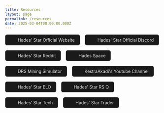```yaml
---
title: Resources
layout: page
permalink: /resources
date: 2025-03-04T00:00:00.000Z
---
```

<div class="resource-links" style="display: flex; flex-wrap: wrap; gap: 1rem;">
  <a class="resource-card" href="https://www.hadesstar.com" target="_blank" rel="noopener" style="display: flex; align-items: center; text-decoration: none; background: #1a1a1a; border: 1px solid #444; padding: 0.5rem 1rem; border-radius: 6px; transition: box-shadow 0.2s;">
    <img src="/assets/hs.png" alt="Hades' Star Official Website" style="width: 16px; height: 16px; margin-right: 0.5rem;">
    <span style="color: #ddd;">Hades' Star Official Website</span>
  </a>
  
  <a class="resource-card" href="https://discord.gg/hadesstar" target="_blank" rel="noopener" style="display: flex; align-items: center; text-decoration: none; background: #1a1a1a; border: 1px solid #444; padding: 0.5rem 1rem; border-radius: 6px; transition: box-shadow 0.2s;">
    <img src="https://www.google.com/s2/favicons?domain=discord.gg" alt="Hades' Star Official Discord" style="width: 16px; height: 16px; margin-right: 0.5rem;">
    <span style="color: #ddd;">Hades' Star Official Discord</span>
  </a>
  
  <a class="resource-card" href="https://www.reddit.com/r/HadesStar/" target="_blank" rel="noopener" style="display: flex; align-items: center; text-decoration: none; background: #1a1a1a; border: 1px solid #444; padding: 0.5rem 1rem; border-radius: 6px; transition: box-shadow 0.2s;">
    <img src="https://www.google.com/s2/favicons?domain=www.reddit.com" alt="Hades' Star Reddit" style="width: 16px; height: 16px; margin-right: 0.5rem;">
    <span style="color: #ddd;">Hades' Star Reddit</span>
  </a>
  
  <a class="resource-card" href="https://userxinos.github.io/HadesSpace/" target="_blank" rel="noopener" style="display: flex; align-items: center; text-decoration: none; background: #1a1a1a; border: 1px solid #444; padding: 0.5rem 1rem; border-radius: 6px; transition: box-shadow 0.2s;">
    <img src="https://userxinos.github.io/HadesSpace/favicon/favicon.png" alt="Hades Space" style="width: 16px; height: 16px; margin-right: 0.5rem;">
    <span style="color: #ddd;">Hades Space</span>
  </a>
  
  <a class="resource-card" href="https://dn-toolbox.streamlit.app/" target="_blank" rel="noopener" style="display: flex; align-items: center; text-decoration: none; background: #1a1a1a; border: 1px solid #444; padding: 0.5rem 1rem; border-radius: 6px; transition: box-shadow 0.2s;">
    <img src="https://www.google.com/s2/favicons?domain=dn-toolbox.streamlit.app" alt="DRS Mining Simulator" style="width: 16px; height: 16px; margin-right: 0.5rem;">
    <span style="color: #ddd;">DRS Mining Simulator</span>
  </a>
  
  <a class="resource-card" href="https://www.youtube.com/channel/UClCEI716iodpAUc7_F45MAw" target="_blank" rel="noopener" style="display: flex; align-items: center; text-decoration: none; background: #1a1a1a; border: 1px solid #444; padding: 0.5rem 1rem; border-radius: 6px; transition: box-shadow 0.2s;">
    <img src="https://www.google.com/s2/favicons?domain=www.youtube.com" alt="KestraAkadi's Youtube Channel" style="width: 16px; height: 16px; margin-right: 0.5rem;">
    <span style="color: #ddd;">KestraAkadi's Youtube Channel</span>
  </a>
  
  <a class="resource-card" href="https://discord.com/oauth2/authorize?client_id=1198035340955504670" target="_blank" rel="noopener" style="display: flex; align-items: center; text-decoration: none; background: #1a1a1a; border: 1px solid #444; padding: 0.5rem 1rem; border-radius: 6px; transition: box-shadow 0.2s;">
    <img src="/assets/elo.png" alt="Hades' Star ELO" style="width: 16px; height: 16px; margin-right: 0.5rem;">
    <span style="color: #ddd;">Hades' Star ELO</span>
  </a>
  
  <a class="resource-card" href="https://discord.com/oauth2/authorize?client_id=1055503950067007569" target="_blank" rel="noopener" style="display: flex; align-items: center; text-decoration: none; background: #1a1a1a; border: 1px solid #444; padding: 0.5rem 1rem; border-radius: 6px; transition: box-shadow 0.2s;">
    <img src="/assets/rsq.png" alt="Hades' Star RS Q" style="width: 16px; height: 16px; margin-right: 0.5rem;">
    <span style="color: #ddd;">Hades' Star RS Q</span>
  </a>
  
  <a class="resource-card" href="https://discord.com/oauth2/authorize?client_id=1313578638460846173" target="_blank" rel="noopener" style="display: flex; align-items: center; text-decoration: none; background: #1a1a1a; border: 1px solid #444; padding: 0.5rem 1rem; border-radius: 6px; transition: box-shadow 0.2s;">
    <img src="/assets/tech.png" alt="Hades' Star Tech" style="width: 16px; height: 16px; margin-right: 0.5rem;">
    <span style="color: #ddd;">Hades' Star Tech</span>
  </a>
  
  <a class="resource-card" href="https://discord.com/oauth2/authorize?client_id=1279978547569491968" target="_blank" rel="noopener" style="display: flex; align-items: center; text-decoration: none; background: #1a1a1a; border: 1px solid #444; padding: 0.5rem 1rem; border-radius: 6px; transition: box-shadow 0.2s;">
    <img src="/assets/trader.png" alt="Hades' Star Trader" style="width: 16px; height: 16px; margin-right: 0.5rem;">
    <span style="color: #ddd;">Hades' Star Trader</span>
  </a>
</div>

